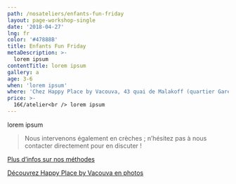 ```yaml
---
path: /nosateliers/enfants-fun-friday
layout: page-workshop-single
date: '2018-04-27'
lng: fr
color: '#47888B'
title: Enfants Fun Friday
metaDescription: >-
  lorem ipsum
contentTitle: lorem ipsum
gallery: a
age: 3-6
when: 'lorem ipsum'
where: 'Chez Happy Place by Vacouva, 43 quai de Malakoff (quartier Gare Sud)'
price: >-
  16€/atelier<br /> lorem ipsum
---
```


lorem ipsum

> Nous intervenons également en crèches ; n’hésitez pas à nous contacter directement pour en discuter !

[Plus d’infos sur nos méthodes](./pedagogie)

[Découvrez Happy Place by Vacouva en photos](./nosateliers#gallery)
